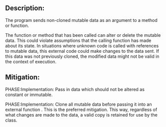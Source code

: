 ## Description:

The program sends non-cloned mutable data as an argument to a method or function.

The function or method that has been called can alter or delete the mutable data. This could violate assumptions that the calling function has made about its state. In situations where unknown code is called with references to mutable data, this external code could make changes to the data sent. If this data was not previously cloned, the modified data might not be valid in the context of execution.

## Mitigation:


PHASE:Implementation:
Pass in data which should not be altered as constant or immutable.

PHASE:Implementation:
Clone all mutable data before passing it into an external function . This is the preferred mitigation. This way, regardless of what changes are made to the data, a valid copy is retained for use by the class.

